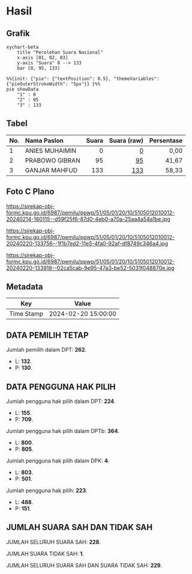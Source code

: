 # Hasil

## Grafik

```mermaid
xychart-beta
    title "Perolehan Suara Nasional"
    x-axis [01, 02, 03]
    y-axis "Suara" 0 --> 133
    bar [0, 95, 133]
```

```mermaid
%%{init: {"pie": {"textPosition": 0.5}, "themeVariables": {"pieOuterStrokeWidth": "5px"}} }%%
pie showData
    "1" : 0
    "2" : 95
    "3" : 133
```

## Tabel

| No. | Nama Paslon    | Suara | Suara (raw) | Persentase |
|:--- |:-------------- | -----:| -----------:| ----------:|
| 1   | ANIES MUHAIMIN | 0     | [0][p-1]    | 0,00       |
| 2   | PRABOWO GIBRAN | 95    | [95][p-2]   | 41,67      |
| 3   | GANJAR MAHFUD  | 133   | [133][p-3]  | 58,33      |


[p-1]: https://github.com/gigit-pemilu/pemilu-2024/blob/main/pilpres/hitung-suara/sub/51-bali/sub/05-klungkung/sub/01-nusa-penida/sub/2010-ped/sub/012-tps/sub/paslon-1.txt
[p-2]: https://github.com/gigit-pemilu/pemilu-2024/blob/main/pilpres/hitung-suara/sub/51-bali/sub/05-klungkung/sub/01-nusa-penida/sub/2010-ped/sub/012-tps/sub/paslon-2.txt
[p-3]: https://github.com/gigit-pemilu/pemilu-2024/blob/main/pilpres/hitung-suara/sub/51-bali/sub/05-klungkung/sub/01-nusa-penida/sub/2010-ped/sub/012-tps/sub/paslon-3.txt

## Foto C Plano

https://sirekap-obj-formc.kpu.go.id/6987/pemilu/ppwp/51/05/01/20/10/5105012010012-20240214-160115--d59f25f6-87d0-4eb0-a70a-25aa4a54a1be.jpg

https://sirekap-obj-formc.kpu.go.id/6987/pemilu/ppwp/51/05/01/20/10/5105012010012-20240220-133756--1f1b7ed2-11e5-4fa0-92af-df8749c346a4.jpg

https://sirekap-obj-formc.kpu.go.id/6987/pemilu/ppwp/51/05/01/20/10/5105012010012-20240220-133918--02ca5cab-9e95-47a3-be52-5031f048870e.jpg


## Metadata

| Key        | Value               |
| ---------- | ------------------- |
| Time Stamp | 2024-02-20 15:00:00 |


## DATA PEMILIH TETAP

Jumlah pemilih dalam DPT: **262**.
 * L: **132**.
 * P: **130**.

## DATA PENGGUNA HAK PILIH

Jumlah pengguna hak pilih dalam DPT: **224**.
 * L: **155**.
 * P: **709**.

Jumlah pengguna hak pilih dalam DPTb: **364**.
 * L: **800**.
 * P: **805**.

Jumlah pengguna hak pilih dalam DPK: **4**.
 * L: **803**.
 * P: **501**.

Jumlah pengguna hak pilih: **223**.
 * L: **488**.
 * P: **151**.

## JUMLAH SUARA SAH DAN TIDAK SAH

JUMLAH SELURUH SUARA SAH: **228**.

JUMLAH SUARA TIDAK SAH: **1**.

JUMLAH SELURUH SUARA SAH DAN SUARA TIDAK SAH: **229**.


